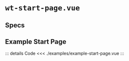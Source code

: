 <script setup>
import Specs from './component-specs.vue';
import ExampleStartPage from './examples/example-start-page.vue';
</script>

# `wt-start-page.vue`

## Specs

<Specs />

## Example Start Page

<ExampleStartPage />

::: details Code
<<< ./examples/example-start-page.vue
:::
